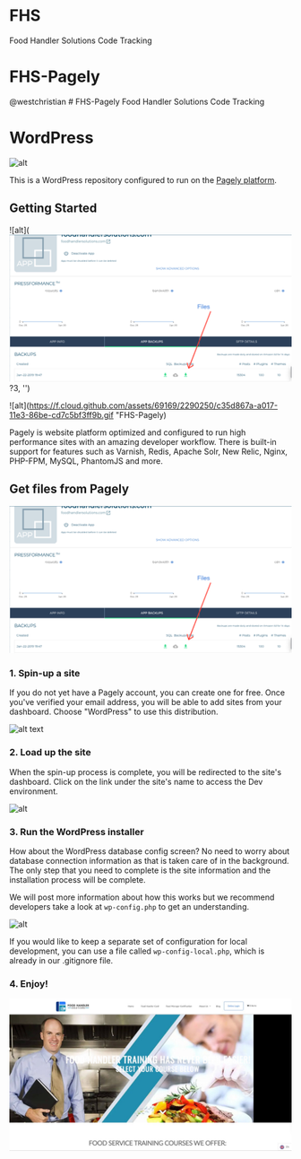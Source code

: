 # FHS
Food Handler Solutions Code Tracking
# FHS-Pagely

@westchristian  # FHS-Pagely
Food Handler Solutions Code Tracking
# WordPress
![alt](https://f.cloud.github.com/assets/69169/2290250/c35d867a-a017-11e3-86be-cd7c5bf3ff9b.gif "FHS Pagely")


This is a WordPress repository configured to run on the [Pagely platform](https://pagely.com/).
## Getting Started

![alt](![alt text](https://raw.githubusercontent.com/Blueprint-Marketing/fhs-1/master/pagely.png "Get files from Pagely")
?3, '')

![alt](https://f.cloud.github.com/assets/69169/2290250/c35d867a-a017-11e3-86be-cd7c5bf3ff9b.gif  "FHS-Pagely)

Pagely is website platform optimized and configured to run high performance sites with an amazing developer workflow. There is built-in support for features such as Varnish, Redis, Apache Solr, New Relic, Nginx, PHP-FPM, MySQL, PhantomJS and more. 


## Get files from Pagely

![alt text](https://raw.githubusercontent.com/Blueprint-Marketing/fhs-1/master/pagely.png "Get files from Pagely")


### 1. Spin-up a site

If you do not yet have a Pagely account, you can create one for free. Once you've verified your email address, you will be able to add sites from your dashboard. Choose "WordPress" to use this distribution.

![alt text](https://d3vv6lp55qjaqc.cloudfront.net/items/02052s1o0J0G2y2a1U1g/Image%202019-01-23%20at%205.22.31%20PM.png "Get files from Pagely")

### 2. Load up the site

When the spin-up process is complete, you will be redirected to the site's dashboard. Click on the link under the site's name to access the Dev environment.

[logo]: https://github.com/adam-p/markdown-here/raw/master/src/common/images/icon48.png "Logo Title Text 2"


![alt](http://i.imgur.com/2wjCj9j.png?1, '')

### 3. Run the WordPress installer

How about the WordPress database config screen? No need to worry about database connection information as that is taken care of in the background. The only step that you need to complete is the site information and the installation process will be complete.

We will post more information about how this works but we recommend developers take a look at `wp-config.php` to get an understanding.

![alt](http://i.imgur.com/4EOcqYN.png, '')

If you would like to keep a separate set of configuration for local development, you can use a file called `wp-config-local.php`, which is already in our .gitignore file.

### 4. Enjoy!

![alt](https://github.com/Blueprint-Marketing/fhs-1/blob/master/home.jpg?1, '')



